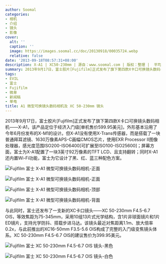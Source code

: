 ```yaml
---
author: Soomal
categories:
- 相机
- 介绍
- 镜头
- 影像
cover:
  alt: ''
  caption: ''
  image: https://images.soomal.cc/doc/20130918/00035724.webp
  relative: false
date: '2013-09-18T08:57:31+08:00'
description: X-A1 | XC50-230mm | 源自：www.soomal.com | 版权：整理 |  平均/总评分：09.33/28
summary: 2013年9月17日，富士胶片[Fujifilm]正式发布了旗下第四款X卡口可换镜头数码相机――X-A1，该产品定位于经济入门级[单机售价599.95美元]，外形基本沿用了今年6月份发布的X-M1的设计。但X-A1没有使用X-Trans传感器，而是搭载了一块普通拜耳滤镜、1630万像素APS-C画幅CMOS芯片……
tags:
- EVIL
- 富士
- Fujifilm
- 微单
- 新闻稿
- 单电
title: A1 微型可换镜头数码相机及 XC 50-230mm 镜头
---
```


2013年9月17日，富士胶片[Fujifilm]正式发布了旗下第四款X卡口可换镜头数码相机――X-A1，该产品定位于经济入门级[单机售价599.95美元]，外形基本沿用了今年6月份发布的X-M1的设计。但X-A1没有使用X-Trans传感器，而是搭载了一块普通拜耳滤镜、1630万像素APS-C画幅CMOS芯片，使用EXR Processor II图像处理器，感光度范围ISO200-ISO6400[可扩展至ISO100-ISO25600]；屏幕方面，富士为X-A1配置了一块3英寸92万像素的TFT LCD、且支持翻转；同时X-A1还内置Wi-Fi功能，富士为它设计了黑、红、蓝三种配色方案。

![Fujifilm 富士 X-A1 微型可换镜头数码相机-正面](https://images.soomal.cc/doc/20130918/00035718.webp)




![Fujifilm 富士 X-A1 微型可换镜头数码相机-正面](https://images.soomal.cc/doc/20130918/00035719.webp)




![Fujifilm 富士 X-A1 微型可换镜头数码相机-顶部](https://images.soomal.cc/doc/20130918/00035720.webp)




![Fujifilm 富士 X-A1 微型可换镜头数码相机-背面](https://images.soomal.cc/doc/20130918/00035721.webp)





与此同时，富士还发布了一支新的XC卡口镜头――XC 50-230mm F4.5-6.7 OIS，等效焦距为75-345mm，采用10组13片式光学结构，含1片非球面镜片和1片ED镜片，支持光学防抖、搭载步进马达。该镜头最近对焦距离1.1m、放大倍率0.2x，与此前推出的XC16-50mm F3.5-5.6 OIS构成了完整的入门级变焦镜头体系。XC 50-230mm F4.5-6.7 OIS的建议售价为399.95美元。

![Fujifilm 富士 XC 50-230mm F4.5-6.7 OIS 镜头-黑色](https://images.soomal.cc/doc/20130918/00035722.webp)




![Fujifilm 富士 XC 50-230mm F4.5-6.7 OIS 镜头-白色](https://images.soomal.cc/doc/20130918/00035723.webp)
